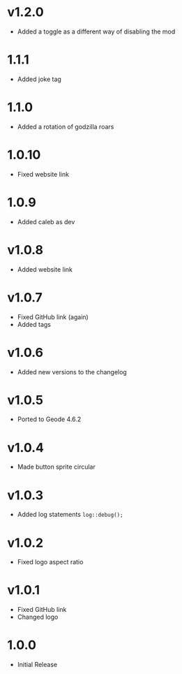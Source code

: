 # v1.2.0
- Added a toggle as a different way of disabling the mod

# 1.1.1
- Added joke tag

# 1.1.0
- Added a rotation of godzilla roars

# 1.0.10
- Fixed website link

# 1.0.9
- Added caleb as dev

# v1.0.8
- Added website link

# v1.0.7
- Fixed GitHub link (again)
- Added tags

# v1.0.6
- Added new versions to the changelog

# v1.0.5
- Ported to Geode 4.6.2

# v1.0.4
- Made button sprite circular

# v1.0.3
- Added log statements ```log::debug();```

# v1.0.2
- Fixed logo aspect ratio

# v1.0.1
- Fixed GitHub link
- Changed logo

# 1.0.0
- Initial Release
